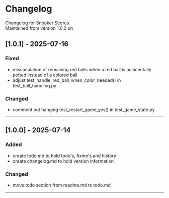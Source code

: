 # Changelog
Changelog for Snooker Scores\
Maintained from version 1.0.0 on


## [1.0.1] - 2025-07-16
### Fixed
- miscaculation of remaining red balls when a red ball is accicentally potted instead of a colored ball
- adjust test_handle_red_ball_when_color_needed() in test_ball_handling.py
### Changed
- comment out hanging test_restart_game_yes() in test_game_state.py
---

## [1.0.0] - 2025-07-14
### Added
- create todo.md to hold todo's, fixme's and history
- create changelog.md to hold version information
### Changed
- move todo section from readme.md to todo.md

---
